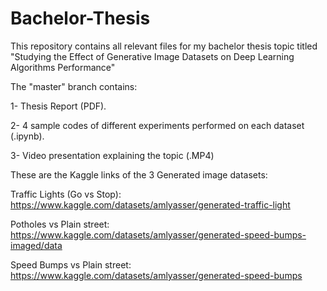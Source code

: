 # Bachelor-Thesis
This repository contains all relevant files for my bachelor thesis topic titled "Studying the Effect of Generative Image Datasets on Deep Learning Algorithms Performance"

The "master" branch contains:

1- Thesis Report (PDF).

2- 4 sample codes of different experiments performed on each dataset (.ipynb).

3- Video presentation explaining the topic (.MP4) 

These are the Kaggle links of the 3 Generated image datasets:

Traffic Lights (Go vs Stop): https://www.kaggle.com/datasets/amlyasser/generated-traffic-light
 
Potholes vs Plain street: https://www.kaggle.com/datasets/amlyasser/generated-speed-bumps-imaged/data

Speed Bumps vs Plain street: https://www.kaggle.com/datasets/amlyasser/generated-speed-bumps



